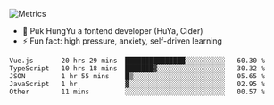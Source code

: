 ![Metrics](https://metrics.lecoq.io/trojan0523)


 - 🔭 Puk HungYu a fontend developer (HuYa, Cider)
 - ⚡ Fun fact: high pressure, anxiety, self-driven learning 

 <!--START_SECTION:waka-->

```text
Vue.js       20 hrs 29 mins  ███████████████░░░░░░░░░░   60.30 %
TypeScript   10 hrs 18 mins  ███████▓░░░░░░░░░░░░░░░░░   30.32 %
JSON         1 hr 55 mins    █▒░░░░░░░░░░░░░░░░░░░░░░░   05.65 %
JavaScript   1 hr            ▓░░░░░░░░░░░░░░░░░░░░░░░░   02.95 %
Other        11 mins         ░░░░░░░░░░░░░░░░░░░░░░░░░   00.57 %
```

<!--END_SECTION:waka-->

 
<!--
**Trojan0523/Trojan0523** is a ✨ _special_ ✨ repository because its `README.md` (this file) appears on your GitHub profile.

Here are some ideas to get you started:

- 👯 looking to collaborate on where? i don`t know
- 🤔 I’m looking for help with ...
- 💬 Ask me about ...
- 📫 How to reach me: ...
- 😄 Pronouns: ...
- ⚡ Fun fact: ...
![](https://komarev.com/ghpvc/?username=trojan0523)
<img align="left" width="350px" height="180px" src="https://github-readme-stats.vercel.app/api?username=trojan0523&show_icons=true&icon_color=199861&count_private=true" />
<img width="350px" height="165px" alt="Most Used Lang" src="https://github-readme-stats.vercel.app/api/top-langs/?username=trojan0523&layout=compact" />

### Hi there 👋   ![](https://komarev.com/ghpvc/?username=trojan0523&color=ff69b4&label=PV+Since+2020-1-1)

-->
